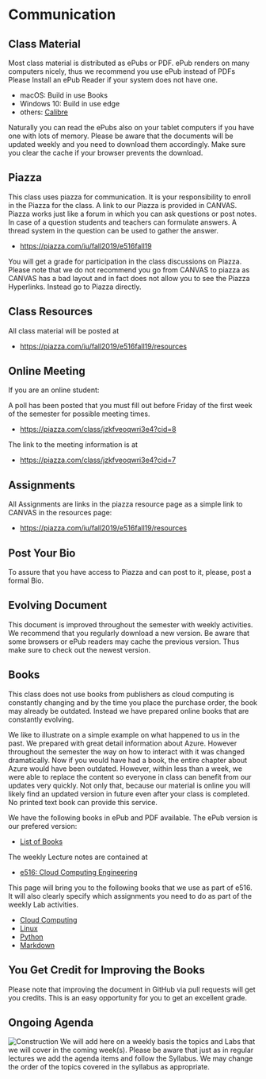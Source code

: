 # Communication

## Class Material

Most class material is distributed as ePubs or PDF. ePub renders on many
computers nicely, thus we recommend you use ePub instead of PDFs Please
Install an ePub Reader if your system does not have one.

  * macOS: Build in use Books
  * Windows 10: Build in use edge
  * others: [Calibre](https://forms.gle/w6ryzEm56rQmwWT38)

Naturally you can read the ePubs also on your tablet computers if you
have one with lots of memory. Please be aware that the documents will
be updated weekly and you need to download them accordingly. Make sure
you clear the cache if your browser prevents the download.

## Piazza

This class uses piazza for communication. It is your responsibility to
enroll in the Piazza for the class. A link to our Piazza is provided in
CANVAS. Piazza works just like a forum in which you can ask questions or
post notes. In case of a question students and teachers can formulate
answers. A thread system in the question can be used to gather the
answer.

* <https://piazza.com/iu/fall2019/e516fall19>

You will get a grade for participation in the class discussions on
Piazza. Please note that we do not recommend you go from CANVAS to
piazza as CANVAS has a bad layout and in fact does not allow you to see
the Piazza Hyperlinks. Instead go to Piazza directly.

## Class Resources

All class material will be posted at

* <https://piazza.com/iu/fall2019/e516fall19/resources>

## Online Meeting

If you are an online student:

A poll has been posted that you must fill out before Friday of the first
week of the semester for possible meeting times.

* <https://piazza.com/class/jzkfveoqwri3e4?cid=8>

The link to the meeting information is at 

* <https://piazza.com/class/jzkfveoqwri3e4?cid=7>

## Assignments

All Assignments are links in the piazza resource page as a simple link
to CANVAS in the resources page:

* <https://piazza.com/iu/fall2019/e516fall19/resources>


## Post Your Bio

To assure that you have access to Piazza and can post to it, please,
post a formal Bio.

## Evolving Document

This document is improved throughout the semester with weekly
activities. We recommend that you regularly download a new version. Be
aware that some browsers or ePub readers may cache the previous version.
Thus make sure to check out the newest version.


## Books

This class does not use books from publishers as cloud computing is
constantly changing and by the time you place the purchase order, the
book may already be outdated. Instead we have prepared online books that
are constantly evolving.

We like to illustrate on a simple example on what happened to us in the
past. We prepared with great detail information about Azure. However
throughout the semester the way on how to interact with it was changed
dramatically. Now if you would have had a book, the entire chapter about
Azure would have been outdated. However, within less than a week, we
were able to replace the content so everyone in class can benefit from
our updates very quickly. Not only that, because our material is online
you will likely find an updated version in future even after your class
is completed. No printed text book can provide this service.

We have the following books in ePub and PDF available. The ePub version
is our prefered version:

* [List of Books](https://laszewski.github.io/#books)

The weekly Lecture notes are contained at

* [e516: Cloud Computing Engineering](https://laszewski.github.io/book/e516/)


This page will bring you to the following books that we use as part of
e516. It will also clearly specify which assignments you need to do as
part of the weekly Lab activities.

* [Cloud Computing](https://laszewski.github.io/book/cloud/)
* [Linux](https://laszewski.github.io/book/linux/)
* [Python](https://laszewski.github.io/book/python/)
* [Markdown](https://laszewski.github.io/book/writing/)

## You Get Credit for Improving the Books

Please note that improving the document in GitHub via pull requests will
get you credits. This is an easy opportunity for you to get an excellent
grade.

## Ongoing Agenda

![Construction](images/warning.png)  We will add here on a weekly basis
the topics and Labs that we will cover in the coming week(s). Please be
aware that just as in regular lectures we add the agenda items and
follow the Syllabus. We may change the order of the topics covered in
the syllabus as appropriate.


